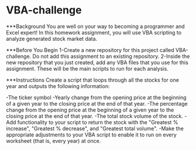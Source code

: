 # VBA-challenge
***Background
You are well on your way to becoming a programmer and Excel expert! In this homework assignment, you will use VBA scripting to analyze generated stock market data.

***Before You Begin
1-Create a new repository for this project called VBA-challenge. Do not add this assignment to an existing repository.
2-Inside the new repository that you just created, add any VBA files that you use for this assignment. These will be the main scripts to run for each analysis.

***Instructions
Create a script that loops through all the stocks for one year and outputs the following information:

-The ticker symbol
-Yearly change from the opening price at the beginning of a given year to the closing price at the end of that year.
-The percentage change from the opening price at the beginning of a given year to the closing price at the end of that year.
-The total stock volume of the stock.
-Add functionality to your script to return the stock with the "Greatest % increase", "Greatest % decrease", and "Greatest total volume".
-Make the appropriate adjustments to your VBA script to enable it to run on every worksheet (that is, every year) at once.
